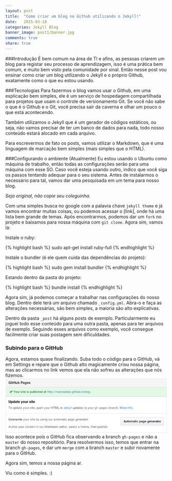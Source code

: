 ```yaml
---
layout: post
title:  "Como criar um blog no Github utilizando o Jekyll!"
date:   2015-03-18
categories: Jekyll Blog
banner_image: post1/banner.jpg
comments: true
share: true
---
```

###Introdução
É bem comum na área de TI e afins, as pessoas criarem um blog para registar seu processo de aprendizagem, isso é uma prática bem comum, e muito bem visto pela comunidade por sinal. Então nesse post vou ensinar como criar um blog utilizando o Jekyll e o próprio Github, exatamente como o que eu estou usando.

###Tecnologias
Para fazermos o blog vamos usar o Github, em uma explicação bem simples, ele é um serviço de hospedagem compartilhada para projetos que usam o controle de versionamento Git. Se você não sabe o que é o Github e o Git, você precisa sair da caverna e olhar um pouco o que está acontecendo.

Também utilizamos o Jekyll que é um gerador de códigos estáticos, ou seja, não vamos precisar de ter um banco de dados para nada, todo nosso conteúdo estará alocado em cada arquivo.

Para escrevermos de fato os posts, vamos utilizar o Markdown, que é uma linguagem de marcação bem simples (mais simples que o HTML).

###Configurando o ambiente
(Atualmente) Eu estou usando o Ubuntu como máquina de trabalho, então todas as configurações serão para uma máquina com esse SO. Caso você esteja usando outro, indico que você siga os passos tentando adequar para o seu sistema. Antes de instalarmos o necessário para tal, vamos dar uma pesquisada em um tema para nosso blog. 

*Seja original, não copie seu coleguinha.*

Com uma simples busca no google com a palavra chave `jekyll theme` e já vamos encontrar muitas coisas, ou podemos acessar o [link], onde há uma lista bem grande de temas. Após encontrarmos, podemos dar um `fork` no projeto e baixamos para nossa máquina com `git clone`. Agora sim, vamos lá:

Instale o ruby:

{% highlight bash %}
sudo apt-get install ruby-full
{% endhighlight %}

Instale o bundler (é ele quem cuida das dependências do projeto):

{% highlight bash %}
sudo gem install bundler
{% endhighlight %}

Estando dentro da pasta do projeto:

{% highlight bash %}
bundle install
{% endhighlight %}

Agora sim, já podemos começar a trabalhar nas configurações do nosso blog. Dentro dele terá um arquivo chamado `_config.yml`. Abra-o e faça as alterações necessárias, são bem simples, a maioria são alto explicativas.

Dentro da pasta `_post` há alguns posts de exemplo. Particularmente eu joguei todo esse conteúdo para uma outra pasta, apenas para ter arquivos de exemplo. Seguindo esses arquivos como exemplo, você consegue facilmente criar suas postagem sem dificuldades.

### Subindo para o GitHub
Agora, estamos quase finalizando. Suba todo o código para o GitHub, vá em Settings e repare que o Github alto magicamente criou nossa página, mas ao clicarmos no link vemos que ela não sofreu as alterações que nós fizemos. 
![Setting GitHub](https://raw.githubusercontent.com/MarcosDias/blog/master/assets/images/post1/github-settings.png)
Isso acontece pois o GitHub fica observando a branch `gh-pages` e não a `master` do nosso repositório. Para resolvermos isso, temos que entrar na branch `gh-pages`, e dar um `merge` com a branch `master` e subir novamente para o GitHub.


Agora sim, temos a nossa página ar.

Viu como é simples. :)